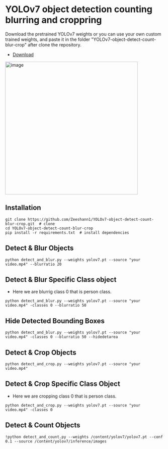 # YOLOv7 object detection counting blurring and croppring 

Download the pretrained YOLOv7 weights or you can use your own custom trained weights, and paste it in the folder "YOLOv7-object-detect-count-blur-crop" after clone the repository. 
- [Download](https://github.com/WongKinYiu/yolov7/releases/download/v0.1/yolov7.pt)


<img width="421" alt="image" src="https://user-images.githubusercontent.com/109053785/209044613-e6db91c5-1de7-475a-998e-55978ffd7f02.png">

## Installation

```
git clone https://github.com/Zeeshann1/YOLOv7-object-detect-count-blur-crop.git  # clone 
cd YOLOv7-object-detect-count-blur-crop
pip install -r requirements.txt  # install dependencies
```


## Detect & Blur Objects
```
python detect_and_blur.py --weights yolov7.pt --source "your video.mp4" --blurratio 20
```

## Detect & Blur Specific Class object
- Here we are blurrig class 0 that is person class.
```
python detect_and_blur.py --weights yolov7.pt --source "your video.mp4" -classes 0 --blurratio 50
```

## Hide Detected Bounding Boxes
```
python detect_and_blur.py --weights yolov7.pt --source "your video.mp4" -classes 0 --blurratio 50 --hidedetarea
```

## Detect & Crop Objects
```
python detect_and_crop.py --weights yolov7.pt --source "your video.mp4"
```

## Detect & Crop Specific Class Object
- Here we are cropping class 0 that is person class.
```
python detect_and_crop.py --weights yolov7.pt --source "your video.mp4" -classes 0
```
## Detect & Count Objects
```
!python detect_and_count.py --weights /content/yolov7/yolov7.pt --conf 0.1 --source /content/yolov7/inference/images
```
